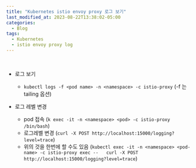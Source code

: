 ```yaml
---
title: "Kubernetes istio envoy proxy 로그 보기"
last_modified_at: 2023-08-22T13:38:02-05:00
categories:
  - Blog
tags:
  - Kubernetes
  - istio envoy proxy log
---
```


<br/>

- 로그 보기  
  - ```kubectl logs -f <pod name> -n <namespace> -c istio-proxy``` (-f 는 tailing 옵션)

- 로그 레벨 변경
  - pod 접속 (```k exec -it -n <namespace> <pod> -c istio-proxy /bin/bash```)
  - 로그레벨 변경 (```curl -X POST http://localhost:15000/logging?level=trace```)
  - 위의 것을 한번에 할 수도 있음 (```kubectl exec -it -n <namespace> <pod-name> -c istio-proxy exec --   curl -X POST http://localhost:15000/logging?level=trace```)  
